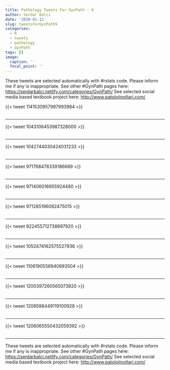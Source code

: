 ```yaml
---
title: Pathology Tweets For GynPath - 9
author: Serdar Balci
date: '2020-01-12'
slug: tweetsForGynPath9
categories:
  - R
  - tweets
  - pathology
  - GynPath
tags: []
image:
  caption: ''
  focal_point: ''
---
```



These tweets are selected automatically with #rstats code. Please inform me if any is inappropriate.
See other #GynPath pages here: https://serdarbalci.netlify.com/categories/GynPath/ 
See selected social media based textbook project here: http://www.patolojinotlari.com/

{{< tweet 1141530957997993984 >}}
<br>
<br>
<hr>
{{< tweet 1043106453987328000 >}}
<br>
<br>
<hr>
{{< tweet 1042744030424031233 >}}
<br>
<br>
<hr>
{{< tweet 971768478339186689 >}}
<br>
<br>
<hr>
{{< tweet 971406016955924480 >}}
<br>
<br>
<hr>
{{< tweet 971285196082475015 >}}
<br>
<br>
<hr>
{{< tweet 922455712738897920 >}}
<br>
<br>
<hr>
{{< tweet 1052474162575527936 >}}
<br>
<br>
<hr>
{{< tweet 1106190556940693504 >}}
<br>
<br>
<hr>
{{< tweet 1200397260565073920 >}}
<br>
<br>
<hr>
{{< tweet 1208598449119100928 >}}
<br>
<br>
<hr>
{{< tweet 1206065550432059392 >}}
<br>
<br>
<hr>


These tweets are selected automatically with #rstats code. Please inform me if any is inappropriate.
See other #GynPath pages here: https://serdarbalci.netlify.com/categories/GynPath/ 
See selected social media based textbook project here: http://www.patolojinotlari.com/
